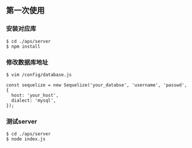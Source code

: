 ## 第一次使用

### 安装对应库
~~~
$ cd ./aps/server
$ npm install 
~~~

### 修改数据库地址

~~~
$ vim /config/database.js
~~~

~~~
const sequelize = new Sequelize('your_databse', 'username', 'passwd', {
  host: 'your_host',
  dialect: 'mysql',
});
~~~

### 测试server
~~~
$ cd ./aps/server
$ node index.js
~~~
